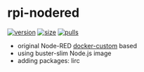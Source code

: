 # rpi-nodered

[![version](https://badgen.net/github/tag/antsman/rpi-nodered?icon=github&label=latest%20version&color=green)](https://github.com/antsman/rpi-nodered/releases)
[![size](https://badgen.net/docker/size/antsman/rpi-nodered/latest/arm?icon=docker&label=image%20size)](https://hub.docker.com/r/antsman/rpi-nodered/tags)
[![pulls](https://badgen.net/docker/pulls/antsman/rpi-nodered?icon=docker&color=gray)](https://hub.docker.com/r/antsman/rpi-nodered)

- original Node-RED [docker-custom](https://github.com/node-red/node-red-docker/tree/master/docker-custom) based
- using buster-slim Node.js image
- adding packages: lirc
